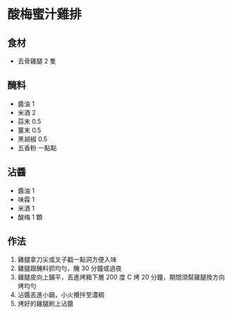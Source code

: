 # 酸梅蜜汁雞排

## 食材

- 去骨雞腿 2 隻

## 醃料

- 醬油 1
- 米酒 2
- 蒜末 0.5
- 薑末 0.5
- 黑胡椒 0.5
- 五香粉 一點點

## 沾醬

- 醬油 1
- 味霖 1
- 米酒 1
- 酸梅 1 顆

## 作法

1. 雞腿拿刀尖或叉子戳一點洞方便入味
2. 雞腿跟醃料抓均勻，醃 30 分鐘或過夜
3. 雞腿皮向上鋪平，丟進烤箱下層 200 度 C 烤 20 分鐘，期間須幫雞腿換方向烤均勻
4. 沾醬丟進小鍋，小火攪拌至濃稠
5. 烤好的雞腿刷上沾醬
